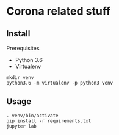 # Corona related stuff

## Install

Prerequisites

* Python 3.6
* Virtualenv

```
mkdir venv
python3.6 -m virtualenv -p python3 venv
```

## Usage

```
. venv/bin/activate
pip install -r requirements.txt
jupyter lab
```